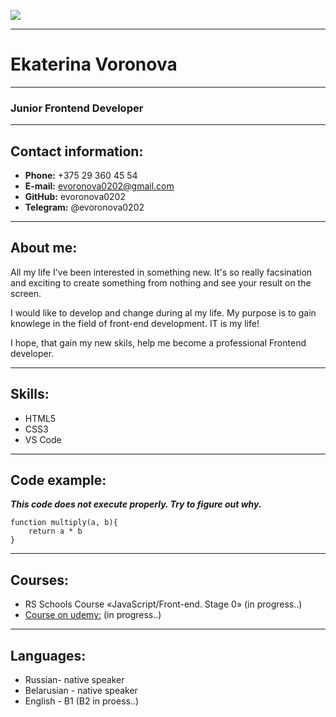 ![](foto_Voronova.JPG)
***
# Ekaterina Voronova
***
### Junior Frontend Developer
***
## Contact information:
* **Phone:** +375 29 360 45 54
* **E-mail:** evoronova0202@gmail.com
* **GitHub:** evoronova0202
* **Telegram:** @evoronova0202
***
## About me:

All my life I've been interested in something new. It's so really facsination and exciting to create something from nothing and see your result on the screen.

I would like to develop and change during al my life. My purpose is to gain knowlege in the field of front-end development. IT is my life!

I hope, that gain my new skils, help me become a professional Frontend developer.

***
## Skills:
* HTML5
* CSS3
* VS Code
***
## Code example:
***This code does not execute properly. Try to figure out why.***
```
function multiply(a, b){
    return a * b
}
```
***
## Courses:
* RS Schools Course «JavaScript/Front-end. Stage 0» (in progress..)
* [Course on udemy:]( https://www.udemy.com/course/draft/3699478/) (in progress..)
***
## Languages:
* Russian- native speaker
* Belarusian - native speaker
* English - B1 (B2 in proess..)
